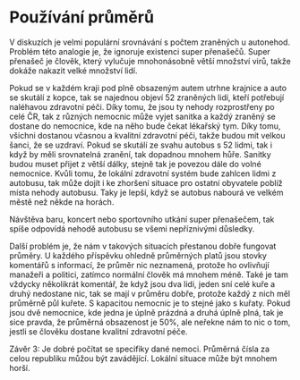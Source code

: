 # Používání průměrů

V diskuzích je velmi populární srovnávání s počtem zraněných u autonehod. Problém této analogie je, že ignoruje existenci super přenašečů. Super přenašeč je člověk, který vylučuje mnohonásobně větší množství virů, takže dokáže nakazit velké množství lidí.

Pokud se v každém kraji pod plně obsazeným autem utrhne krajnice a auto se skutálí z kopce, tak se najednou objeví 52 zraněných lidí, kteří potřebují naléhavou zdravotní péči. Díky tomu, že jsou ty nehody rozprostřeny po celé ČR, tak z různých nemocnic může vyjet sanitka a každý zraněný se dostane do nemocnice, kde na něho bude čekat lékařský tym. Díky tomu, všichni dostanou včasnou a kvalitní zdravotní péči, takže budou mít velkou šanci, že se uzdraví. Pokud se skutálí ze svahu autobus s 52 lidmi, tak i když by měli srovnatelná zranění, tak dopadnou mnohem hůře. Sanitky budou muset přijet z větší dálky, stejně tak je povezou dále do volné nemocnice. Kvůli tomu, že lokální zdravotní systém bude zahlcen lidmi z autobusu, tak může dojít i ke zhoršení situace pro ostatní obyvatele poblíž místa nehody autobusu. Taky je lepší, když se autobus nabourá ve velkém městě než někde na horách.

Návštěva baru, koncert nebo sportovního utkání super přenašečem, tak spíše odpovídá nehodě autobusu se všemi nepříznivými důsledky.

Další problém je, že nám v takových situacích přestanou dobře fungovat průměry. U každého příspěvku ohledně průměrných platů jsou stovky komentářů s informací, že průměr nic neznamená, protože ho ovlivňují manažeři a politici, zatímco normální člověk má mnohem méně. Také je tam vždycky několikrát komentář, že když jsou dva lidi, jeden sní celé kuře a druhý nedostane nic, tak se mají v průměru dobře, protože každý z nich měl průměrně půl kuřete. S kapacitou nemocnic je to stejné jako s kuřaty. Pokud jsou dvě nemocnice, kde jedna je úplně prázdná a druhá úplně plná, tak je sice pravda, že průměrná obsazenost je 50%, ale neřekne nám to nic o tom, jestli se člověku dostane kvalitní zdravotní péče.

Závěr 3: Je dobré počítat se specifiky dané nemoci. Průměrná čísla za celou republiku můžou být zavádějící. Lokální situace může být mnohem horší.

